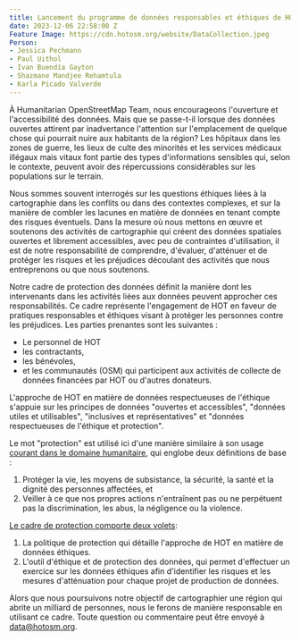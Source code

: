```yaml
---
title: Lancement du programme de données responsables et éthiques de HOT
date: 2023-12-06 22:58:00 Z
Feature Image: https://cdn.hotosm.org/website/DataCollection.jpeg
Person:
- Jessica Pechmann
- Paul Uithol
- Ivan Buendía Gayton
- Shazmane Mandjee Rehamtula
- Karla Picado Valverde
---
```


À Humanitarian OpenStreetMap Team, nous encourageons l'ouverture et l'accessibilité des données. Mais que se passe-t-il lorsque des données ouvertes attirent par inadvertance l'attention sur l'emplacement de quelque chose qui pourrait nuire aux habitants de la région? Les hôpitaux dans les zones de guerre, les lieux de culte des minorités et les services médicaux illégaux mais vitaux font partie des types d'informations sensibles qui, selon le contexte, peuvent avoir des répercussions considérables sur les populations sur le terrain.

Nous sommes souvent interrogés sur les questions éthiques liées à la cartographie dans les conflits ou dans des contextes complexes, et sur la manière de combler les lacunes en matière de données en tenant compte des risques éventuels. Dans la mesure où nous mettons en œuvre et soutenons des activités de cartographie qui créent des données spatiales ouvertes et librement accessibles, avec peu de contraintes d'utilisation, il est de notre responsabilité de comprendre, d'évaluer, d'atténuer et de protéger les risques et les préjudices découlant des activités que nous entreprenons ou que nous soutenons.

Notre cadre de protection des données définit la manière dont les intervenants dans les activités liées aux données peuvent approcher ces responsabilités. Ce cadre représente l'engagement de HOT en faveur de pratiques responsables et éthiques visant à protéger les personnes contre les préjudices. Les parties prenantes sont les suivantes : 
* Le personnel de HOT
* les contractants,
* les bénévoles,
* et les communautés (OSM) qui participent aux activités de collecte de données financées par HOT ou d'autres donateurs.

L'approche de HOT en matière de données respectueuses de l'éthique s'appuie sur les principes de données "ouvertes et accessibles", "données utiles et utilisables", "inclusives et représentatives" et "données respectueuses de l'éthique et protection".

Le mot "protection" est utilisé ici d'une manière similaire à son usage [courant dans le domaine humanitaire](https://www.unocha.org/es/themes/protection), qui englobe deux définitions de base :
1. Protéger la vie, les moyens de subsistance, la sécurité, la santé et la dignité des personnes affectées, et
2. Veiller à ce que nos propres actions n'entraînent pas ou ne perpétuent pas la discrimination, les abus, la négligence ou la violence.

[Le cadre de protection comporte deux volets](https://github.com/hotosm/data_protection_project/):
1. La politique de protection qui détaille l'approche de HOT en matière de données éthiques.
2. L'outil d'éthique et de protection des données, qui permet d'effectuer un exercice sur les données éthiques afin d'identifier les risques et les mesures d'atténuation pour chaque projet de production de données.

Alors que nous poursuivons notre objectif de cartographier une région qui abrite un milliard de personnes, nous le ferons de manière responsable en utilisant ce cadre. Toute question ou commentaire peut être envoyé à [data@hotosm.org](data@hotosm.org). 